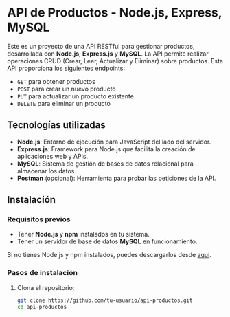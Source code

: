 # API de Productos - Node.js, Express, MySQL

Este es un proyecto de una API RESTful para gestionar productos, desarrollada con **Node.js**, **Express.js** y **MySQL**. La API permite realizar operaciones CRUD (Crear, Leer, Actualizar y Eliminar) sobre productos. Esta API proporciona los siguientes endpoints:

- `GET` para obtener productos
- `POST` para crear un nuevo producto
- `PUT` para actualizar un producto existente
- `DELETE` para eliminar un producto

## Tecnologías utilizadas

- **Node.js**: Entorno de ejecución para JavaScript del lado del servidor.
- **Express.js**: Framework para Node.js que facilita la creación de aplicaciones web y APIs.
- **MySQL**: Sistema de gestión de bases de datos relacional para almacenar los datos.
- **Postman** (opcional): Herramienta para probar las peticiones de la API.

## Instalación

### Requisitos previos

- Tener **Node.js** y **npm** instalados en tu sistema.
- Tener un servidor de base de datos **MySQL** en funcionamiento.
  
Si no tienes Node.js y npm instalados, puedes descargarlos desde [aquí](https://nodejs.org).

### Pasos de instalación

1. Clona el repositorio:

   ```bash
   git clone https://github.com/tu-usuario/api-productos.git
   cd api-productos
